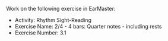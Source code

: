 Work on the following exercise in EarMaster:
- Activity: Rhythm Sight-Reading
- Exercise Name: 2/4 - 4 bars: Quarter notes - including rests
- Exercise Number: 3.1
